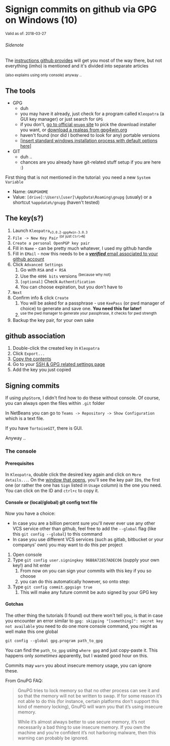 # Signign commits on github via GPG on Windows (10)

<sup>Valid as of: 2018-03-27</sup>

###### Sidenote

The [instructions github provides](https://help.github.com/articles/signing-commits-with-gpg/)
will get you most of the way there, but not everything (imho) is mentioned and
it's divided into separate articles

<sup>
(also explains using only console) anyway ..
</sup>

## The tools

- GPG
  + duh
  + you may have it already, just check for a program called `Kleopatra`
  (a GUI key manager) or just search for `GPG`
  + if you don't, [go to official `gnupg` site](https://www.gnupg.org/download/)
  to pick the download installer you want, or
  [download a realeas from gpg4win.org](https://gpg4win.org/download.html)
  + haven't found (nor did I bothered to look for any) portable versions
  + [[insert standard windows installation process with default options here]](https://i.imgur.com/pDI3Qqh.png)
- GIT
  + duh ..
  + chances are you already have git-related stuff setup if you are here :)
  
First thing that is not mentioned in the tutorial: you need a new `System Variable`

* Name: `GNUPGHOME`
* Value: `[drive]:\Users\[user]\AppData\Roaming\gnupg` (usualy) or 
a shortcut `%appdata%/gnupg` (haven't tested) 

## The key(s?)

1. Launch `Kleopatra`<sub>`v3.0.2-gpg4win-3.0.3`</sub>
2. `File -> New Key Pair` <sup>(or just `Ctrl+N`)</sup>
3. `Create a personal OpenPGP key pair`
4. Fill in `Name` - can be pretty much whatever, I used my github handle
5. Fill in `EMail` - now this needs to be a [***verified*** email associated to
your github account](https://github.com/settings/emails)
6. Click `Advanced Settings`
   1. Go with `RSA` and `+ RSA`
   2. Use the `4096 bits` versions <sup>(because why not)</sup>
   3. `[optional]` Check `Authentification`
   4. You can choose expiration, but you don't have to
7. `Next`
8. Confirm info & click `Create`
   1. You will be asked for a passphrase - use `KeePass` (or pwd manager of 
   choice) to generate and save one. **You need this for later!**
   2. <sup>use the pwd manager to generate your passphrase, it checks for 
   pwd strength</sup>
9. Backup the key pair, for your own sake

## github association

1. Double-click the created key in `Kleopatra`
2. Click `Export...`
3. [Copy the contents](https://i.imgur.com/hxIsnxz.png)
4. Go to your [SSH & GPG related settings page](https://github.com/settings/keys)
5. Add the key you just copied

## Signing commits

If using `phpStorm`, I didn't find how to do these without console. Of course,
you can always open the files within `.git` folder

In NetBeans you can go to `Teams -> Repository -> Show Configuration` which is
a text file.

If you have `TortoiseGIT`, there is GUI.

Anyway ..

### The console

#### Prerequisites

In `Kleopatra`, double click the desired key again and click on
`More details...`.
On the [window that opens](https://i.imgur.com/9ZOWMEX.png), you'll see the
key pair `ID`s, the first one (or rather the one has `Sign` listed in `Usage` 
column) is the one you need. You can click on the ID and
`ctrl+c` to copy it.

#### Console or (local/global) git config text file

Now you have a choice:

* In case you are a billion percent sure you'll never ever use any other
VCS service other than github, feel free to add the `--global` flag
(like this `git config --global`) to this command
* In case you use different VCS services (such as gitlab, bitbucket or your 
companys' own) you may want to do this per project

1. Open console
2. Type `git config user.signingkey 96B8A72857ADEC06` (supply your own key!) 
and hit enter
   1. From now on you can sign your commits with this key if you so choose
   2. you can do this automatically however, so onto step:
3. Type `git config commit.gpgsign true`
   1. This will make any future commit be auto signed by your GPG key

#### Gotchas

The other thing the tutorials (I found) out there won't tell you, is that in
case you encounter an error similar to 
`gpg: skipping "[something]": secret key not available` you need to do
one more console command, you might as well make this one global

`git config --global gpg.program path_to_gpg`

You can find the `path_to_gpg` using `where gpg` and just copy-paste it. This
happens only _sometimes_ apparently, but I wasted good hour on this.

Commits may `warn` you about insecure memory usage, you can ignore these.

From GnuPG FAQ:

> GnuPG tries to lock memory so that no other process can see it and so that 
the memory will not be written to swap. If for some reason it’s not able to 
do this (for instance, certain platforms don’t support this kind of memory 
locking), GnuPG will warn you that it’s using insecure memory.
> 
> While it’s almost always better to use secure memory, it’s not necessarily 
a bad thing to use insecure memory. If you own the machine and you’re 
confident it’s not harboring malware, then this warning can probably be 
ignored.